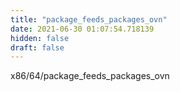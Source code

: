 ```yaml
---
title: "package_feeds_packages_ovn"
date: 2021-06-30 01:07:54.718139
hidden: false
draft: false
---
```


x86/64/package_feeds_packages_ovn

